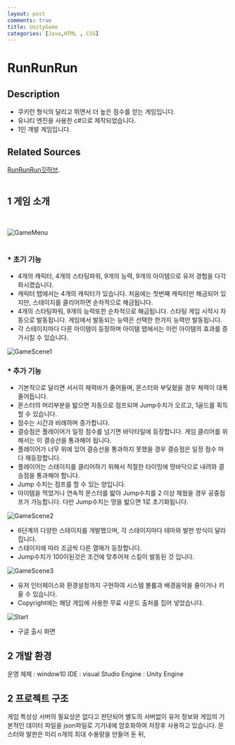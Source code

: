 ```yaml
---
layout: post
comments: true
title: UnityGame
categories: [Java,HTML , CSS]
---
```

# RunRunRun

## Description
*  쿠키런 형식의 달리고 뛰면서 더 높은 점수를 얻는 게임입니다.
*  유니티 엔진을 사용한 c#으로 제작되었습니다.
*  1인 개발 게임입니다.

## Related Sources

[RunRunRun깃허브](https://github.com/goldepond/RunBoyRun).
<br/>
<br/>

## 1 게임 소개
<br/>

![GameMenu](https://user-images.githubusercontent.com/37152976/114313345-1f8d7880-9b31-11eb-88f8-a8ac03d53e0d.gif)
<br/><br/>
### *  초기 기능
   *  4개의 캐릭터, 4개의 스타팅파워, 9개의 능력, 9개의 아이템으로 유저 경험을 다각화시켰습니다.
   *  캐릭터 탭에서는 4개의 캐릭터가 있습니다. 처음에는 첫번째 캐릭터만 해금되어 있지만, 스테이지를 클리어하면 순차적으로 해금됩니다.
   *  4개의 스타팅파워, 9개의 능력또한 순차적으로 해금됩니다. 스타팅  게임 시작시 자동으로 발동됩니다. 게임에서 발동되는 능력은 선택한 한가지 능력만 발동됩니다.
   *  각 스테이지마다 다른 아이템이 등장하며 아이템 탭에서는 이런 아이템의 효과를 증가시킬 수 있습니다.
   
   
![GameScene1](https://user-images.githubusercontent.com/37152976/114377965-329c5900-9bc2-11eb-8d93-76663f502447.gif)
### *  추가 기능
* 기본적으로 달리면 서서히 체력바가 줄어들며, 몬스터와 부딫혔을 경우 체력이 대폭 줄어듭니다.
* 몬스터의 머리부분을 밟으면 자동으로 점프되며 Jump수치가 오르고, 1골드를 획득할 수 있습니다.
* 점수는 시간과 비례하며 증가합니다.
* 결승점은 플레이어가 일정 점수를 넘기면 바닥타일에 등장합니다. 게임 클리어를 위해서는 이 결승선을 통과해야 됩니다.
* 플레이어가 너무 위에 있어 결승선을 통과하지 못했을 경우 결승점은 일정 점수 마다 재등장합니다.
* 플레이어는 스테이지를 클리어하기 위해서 적절한 타이밍에 땅바닥으로 내려와 결승점을 통과해야 합니다.
* Jump 수치는 점프를 할 수 있는 양입니다.
* 아이템을 먹었거나 연속적 몬스터를 밟아 Jump수치를 2 이상 채웠을 경우 공중점프가 가능합니다. 다만 Jump수치는 땅을 밟으면 1로 초기화됩니다.

![GameScene2](https://user-images.githubusercontent.com/37152976/114378064-4942b000-9bc2-11eb-8c65-d3beb8d3e54d.gif)

* 6단계의 다양한 스테이지를 개발했으며, 각 스테이지마다 테마와 발판 방식이 달라집니다. 
* 스테이지에 따라 조금씩 다른 열매가 등장합니다.
* Jump수치가 100이된것은 조건에 맞추어져 스킬이 발동된 것 입니다.

![GameScene3](https://user-images.githubusercontent.com/37152976/114378108-5790cc00-9bc2-11eb-85d4-9a29240a65d7.gif)


* 유저 인터페이스와 환경설정까지 구현하여 시스템 볼륨과 배경음악을 줄이거나 키울 수 있습니다.
* Copyright에는 해당 게임에 사용한 무료 사운드 출처를 집어 넣었습니다.


![Start](https://user-images.githubusercontent.com/37152976/115267226-e6c65280-a173-11eb-9273-a52e032e171c.png)

* 구글 출시 화면


## 2 개발 환경
운영 체제 : window10
IDE : visual Studio
Engine : Unity Engine

## 2 프로젝트 구조

   게임 특성상 서버의 필요성은 없다고 판단되어 별도의 서버없이 유저 정보와 게임의 기본적인 데이터 파일을 json파일로 기기내에 암호화하여 저장후 사용하고 있습니다.
   몬스터와 발판은 미리 n개의 최대 수용량을 만들어 둔 뒤, 
   
   
   



